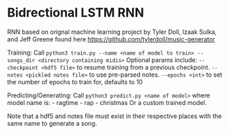 # Bidrectional LSTM RNN

RNN based on orignal machine learning project by Tyler Doll, Izaak Sulka, and Jeff Greene found here https://github.com/tylerdoll/music-generator

Training:
Call `python3 train.py --name <name of model to train> --songs_dir <directory containing midis>`
Optional params include:
    `--checkpoint <hdf5 file>` to resume training from a previous checkpoint.
    `--notes <pickled notes file>` to use pre-parsed notes.
    `--epochs <int>` to set the number of epochs to train for, defaults to 10

Predicting/Generating:
Call `python3 predict.py <name of model>` where model name is:
    - ragtime
    - rap
    - christmas
Or a custom trained model.

Note that a hdf5 and notes file must exist in their respective places with the same name to
generate a song.
